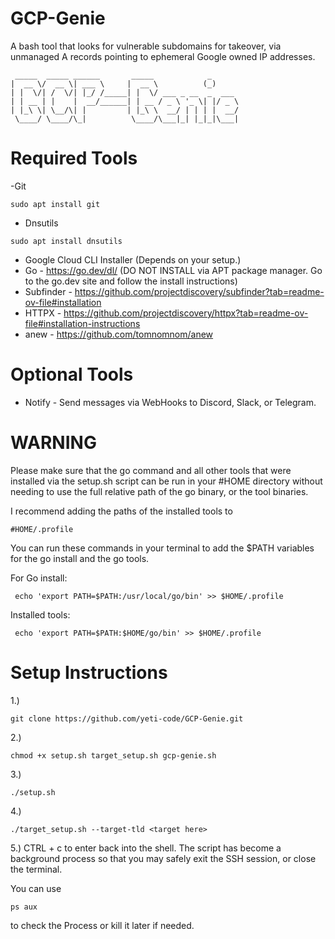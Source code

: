 # GCP-Genie
A bash tool that looks for vulnerable subdomains for takeover, via unmanaged A records pointing to ephemeral Google owned IP addresses.

~~~
 _____  _____ ______       _____            _      
|  __ \/  __ \| ___ \     |  __ \          (_)     
| |  \/| /  \/| |_/ /_____| |  \/ ___ _ __  _  ___ 
| | __ | |    |  __/______| | __ / _ \ '_ \| |/ _ \
| |_\ \| \__/\| |         | |_\ \  __/ | | | |  __/
 \____/ \____/\_|          \____/\___|_| |_|_|\___|                                                                                   
~~~

# Required Tools

-Git 
~~~
sudo apt install git
~~~
- Dnsutils
~~~
sudo apt install dnsutils
~~~
- Google Cloud CLI Installer (Depends on your setup.)
- Go - https://go.dev/dl/ (DO NOT INSTALL via APT package manager. Go to the go.dev site and follow the install instructions)
- Subfinder - https://github.com/projectdiscovery/subfinder?tab=readme-ov-file#installation
- HTTPX - https://github.com/projectdiscovery/httpx?tab=readme-ov-file#installation-instructions
- anew - https://github.com/tomnomnom/anew

# Optional Tools
- Notify - Send messages via WebHooks to Discord, Slack, or Telegram.

# WARNING

Please make sure that the go command and all other tools that were installed via the setup.sh script can be run in your #HOME directory without needing to use the full relative path of the go binary, or the tool binaries.

I recommend adding the paths of the installed tools to

~~~
#HOME/.profile
~~~

You can run these commands in your terminal to add the $PATH variables for the go install and the go tools.

For Go install:
~~~
 echo 'export PATH=$PATH:/usr/local/go/bin' >> $HOME/.profile
~~~

Installed tools:
~~~
 echo 'export PATH=$PATH:$HOME/go/bin' >> $HOME/.profile
~~~

# Setup Instructions

1.) 
~~~
git clone https://github.com/yeti-code/GCP-Genie.git
~~~
2.) 
~~~
chmod +x setup.sh target_setup.sh gcp-genie.sh
~~~
3.) 
~~~
./setup.sh
~~~
4.) 
~~~
./target_setup.sh --target-tld <target here>
~~~
5.) 
CTRL + c to enter back into the shell. The script has become a background process so that you may safely exit the SSH session, or close the terminal.

You can use
~~~
ps aux
~~~
to check the Process or kill it later if needed.
